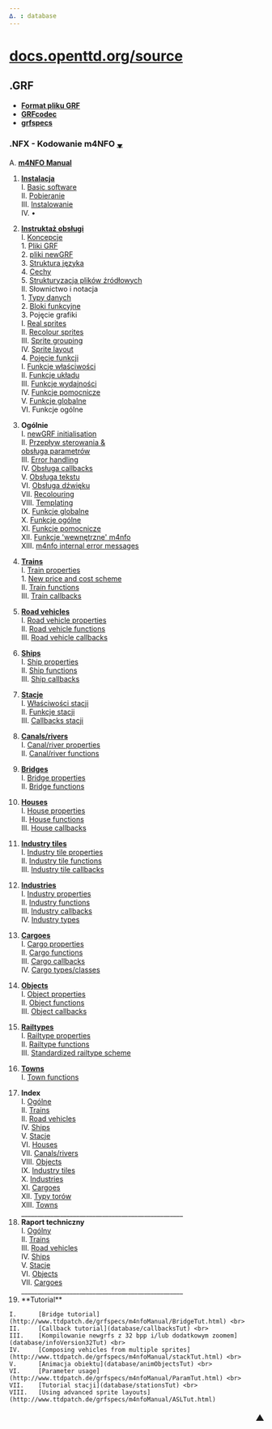 ```yaml
---
∆. : database
--- 
```

# [docs.openttd.org/source](http://docs.openttd.org/source/index.html)
 
## .GRF 
- **[Format pliku GRF ](https://github.com/extrazi/pl_m4nfo/wiki/formatGRF)** <br>
- **[GRFcodec](wiki/GRFcodec)** <br>
- **[grfspecs](http://www.ttdpatch.de/grfspecs/ )**

### .NFX - Kodowanie m4NFO <span title="przewinięcie na spód strony">[<small><sub>▼</sub></small>](index.md#spod)</span> 
A.		[**m4NFO Manual** ](database/m4NFOmanual) <br>
<!-- . . . . . . . . . . . . . . . . . . . . . . . . . . . . . . . . . . . -->
 1.	[**Instalacja**](database/installation) <br>
	I.		[Basic software](database/basic) <br>
	II.		[Pobieranie](database/download) <br>
	III.	[Instalowanie](database/instal) <br>
	IV.		• <br>
<!-- . . . . . . . . . . . . . . . . . instruktaż . . . . . . . . . . . . -->
 2.	[**Instruktaż obsługi**](database/instrukcja) <br>
	I.	[Koncepcje](database/basiConcepts ) <br>
		1.	[Pliki GRF](database/basiConcepts#grf-files) <br>
		2.	[pliki newGRF](database/basiConcepts#newgrf-files) <br>
		3.	[Struktura języka](database/basiConcepts#m4nfo-language-structure) <br>
		4.	[Cechy](database/basiConcepts#features) <br>
		5.	[Strukturyzacja plików źródłowych](database/basiConcepts#structuring) <br>
	II.	Słownictwo i notacja <br>
		1.	[Typy danych](database/dataTypes) <br>
		2.	[Bloki funkcyjne](database/functionBlocks) <br>
		3.	Pojęcie grafiki <br>
			I.		[Real sprites](database/realSprites) <br>
			II.		[Recolour sprites](http://www.ttdpatch.de/grfspecs/m4nfoManual/RecolourSprites.html) <br>
			III.	[Sprite grouping](http://www.ttdpatch.de/grfspecs/m4nfoManual/SpriteGrouping.html) <br>
			IV.		[Sprite layout](http://www.ttdpatch.de/grfspecs/m4nfoManual/SpriteLayout.html) <br>
		4.	[Pojęcie funkcji](database/conceptFunctions) <br>
			I.		[Funkcje właściwości](database/conceptFunctions#propertyfunctions) <br>
			II.		[Funkcje układu](database/conceptFunctions#layoutfunctions) <br>
			III.	[Funkcje wydajności](database/conceptFunctions#performancefunctions) <br>
			IV.		[Funkcje pomocnicze](database/conceptFunctions#auxiliaryfunctions) <br>
			V.		[Funkcje globalne](database/conceptFunctions#globalfunctions) <br>
			VI.		Funkcje ogólne <br>
<!-- . . . . . . . . . . . . . . . . . Ogólne  . . . . . . . . . . . . . -->
 3.	**Ogólnie** <br>
	I.		[newGRF initialisation](database/initialisation)  
	II.		[<span title="Flow of control">Przepływ sterowania</span> & <br /> obsługa parametrów](database/flowOfControl)  
	III.	[Error handling](http://www.ttdpatch.de/grfspecs/m4nfoManual/ErrorHandling.html) <br>
	IV.		[Obsługa callbacks](database/handlingCallbacks) <br>
	V.		[Obsługa tekstu](database/textHandling ) <br>
	VI.		[Obsługa dźwięku](database/soundHandling) <br>
	VII.	[Recolouring](http://www.ttdpatch.de/grfspecs/m4nfoManual/RecolouringFunctions.html) <br>
	VIII.	[Templating](http://www.ttdpatch.de/grfspecs/m4nfoManual/Templating.html) <br>
	IX.		[Funkcje globalne](database/globalFunctions) <br>
	X.		[Funkcje ogólne](database/generalFunctions) <br>
	XI.		[Funkcje pomocnicze](database/auxFunctions) <br>
	XII.	[Funkcje <span title=internal >'wewnętrzne'</span> m4nfo](database/m4nfoInternalFunctions) <br>
	XIII.	[m4nfo internal error messages](http://www.ttdpatch.de/grfspecs/m4nfoManual/m4nfoInternalErrors.html) <br>
<!-- . . . . . . . . . . . . . . . . . Koleje . . . . . . . . . . . . . . -->
 4.	[**Trains**](http://www.ttdpatch.de/grfspecs/m4nfoManual/Trains.html) <br>
	I.		[Train properties](http://www.ttdpatch.de/grfspecs/m4nfoManual/TrainProperties.html) <br>
		1.	[New price and cost scheme](http://www.ttdpatch.de/grfspecs/m4nfoManual/PriceCost.html) <br>
	II.		[Train functions](http://www.ttdpatch.de/grfspecs/m4nfoManual/TrainFunctions.html) <br>
	III.	[Train callbacks](http://www.ttdpatch.de/grfspecs/m4nfoManual/TrainCallbacks.html)  
<!-- . . . . . . . . . . . . . . . . . Pojazdy drogowe . . . . . . . . . -->
 5.	[**Road vehicles**](http://www.ttdpatch.de/grfspecs/m4nfoManual/rvs.html) <br>
	I.		[Road vehicle properties](http://www.ttdpatch.de/grfspecs/m4nfoManual/rvsProperties.html) <br>
	II.		[Road vehicle functions](http://www.ttdpatch.de/grfspecs/m4nfoManual/rvsFunctions.html) <br>
	III.	[Road vehicle callbacks](http://www.ttdpatch.de/grfspecs/m4nfoManual/rvsCallbacks.html) <br>
<!-- . . . . . . . . . . . . . . . . . Statki  . . . . . . . . . . . . . -->
 6.	[**Ships**](http://www.ttdpatch.de/grfspecs/m4nfoManual/Ships.html) <br>
	I.		[Ship properties](http://www.ttdpatch.de/grfspecs/m4nfoManual/ShipProperties.html)  
	II.		[Ship functions](http://www.ttdpatch.de/grfspecs/m4nfoManual/ShipFunctions.html) <br>
	III.	[Ship callbacks](http://www.ttdpatch.de/grfspecs/m4nfoManual/ShipCallbacks.html) <br>
<!-- . . . . . . . . . . . . . . . . . Stacje  . . . . . . . . . . . . . -->
 7. [**Stacje**](database/stations) <br>
	I.		[Właściwości stacji](database/stationProperties) <br>
	II.		[Funkcje stacji](database/stationFunctions) <br>
	III.	[Callbacks stacji](database/stationCallbacks)  
<!-- . . . . . . . . . . . . . . . . . Kanały . . . . . . . . . . . . . . -->
 8.	[**Canals/rivers**](http://www.ttdpatch.de/grfspecs/m4nfoManual/Canals.html) <br>
	I.	[Canal/river properties](http://www.ttdpatch.de/grfspecs/m4nfoManual/CanalProperties.html) <br>
	II.	[Canal/river functions](http://www.ttdpatch.de/grfspecs/m4nfoManual/CanalFunctions.html)  
<!-- . . . . . . . . . . . . . . . . . Mosty . . . . . . . . . . . . . . . -->
 9.	[**Bridges**](http://www.ttdpatch.de/grfspecs/m4nfoManual/Bridges.html) <br>
	I.	[Bridge properties](http://www.ttdpatch.de/grfspecs/m4nfoManual/BridgeProperties.html) <br>
	II.	[Bridge functions](http://www.ttdpatch.de/grfspecs/m4nfoManual/BridgeFunctions.html)  
<!-- . . . . . . . . . . . . . . . . . Domy . . . . . . . . . . . . . . . . -->
 10.	[**Houses**](http://www.ttdpatch.de/grfspecs/m4nfoManual/Houses.html) <br>
	I.		[House properties](http://www.ttdpatch.de/grfspecs/m4nfoManual/HouseProperties.html) <br>
	II.		[House functions](http://www.ttdpatch.de/grfspecs/m4nfoManual/HouseFunctions.html) <br>
	III.	[House callbacks](http://www.ttdpatch.de/grfspecs/m4nfoManual/HouseCallbacks.html)  
<!-- . . . . . . . . . . . . . . . . . kafle btanży . . . . . . . . . . . . -->
 11.	[**Industry tiles**](http://www.ttdpatch.de/grfspecs/m4nfoManual/Industrytiles.html) <br>
	I.		[Industry tile properties](http://www.ttdpatch.de/grfspecs/m4nfoManual/IndustrytileProperties.html) <br>
	II.		[Industry tile functions](http://www.ttdpatch.de/grfspecs/m4nfoManual/IndustrytileFunctions.html) <br>
	III.	[Industry tile callbacks](http://www.ttdpatch.de/grfspecs/m4nfoManual/IndustrytileCallbacks.html) <br>
<!-- . . . . . . . . . . . . . . . . . branże . . . . . . . . . . . . . . . -->
 12.	[**Industries**](http://www.ttdpatch.de/grfspecs/m4nfoManual/Industries.html) <br>
	I.		[Industry properties](http://www.ttdpatch.de/grfspecs/m4nfoManual/IndustryProperties.html) <br>
	II.		[Industry functions](http://www.ttdpatch.de/grfspecs/m4nfoManual/IndustryFunctions.html) <br>
	III.	[Industry callbacks](http://www.ttdpatch.de/grfspecs/m4nfoManual/IndustryCallbacks.html) <br>
	IV.		[Industry types](http://www.ttdpatch.de/grfspecs/m4nfoManual/IndustryTypes.html)  
<!-- . . . . . . . . . . . . . . . . . Ładunki. . . . . . . . . . . . . . . -->
 13.	[**Cargoes**](http://www.ttdpatch.de/grfspecs/m4nfoManual/Cargoes.html) <br>
	I.		[Cargo properties](http://www.ttdpatch.de/grfspecs/m4nfoManual/CargoProperties.html) <br>
	II.		[Cargo functions](http://www.ttdpatch.de/grfspecs/m4nfoManual/CargoFunctions.html) <br>
	III.	[Cargo callbacks](http://www.ttdpatch.de/grfspecs/m4nfoManual/CargoCallbacks.html) <br>
	IV.		[Cargo types/classes](http://www.ttdpatch.de/grfspecs/m4nfoManual/CargoTypes.html) <br>
<!-- . . . . . . . . . . . . . . . . . Obiekty . . . . . . . . . . . . . . . -->
 14.	[**Objects**](http://www.ttdpatch.de/grfspecs/m4nfoManual/Objects.html) <br>
	I.		[Object properties](http://www.ttdpatch.de/grfspecs/m4nfoManual/ObjectProperties.html) <br>
	II.		[Object functions](http://www.ttdpatch.de/grfspecs/m4nfoManual/ObjectFunctions.html) <br>
	III.	[Object callbacks](http://www.ttdpatch.de/grfspecs/m4nfoManual/ObjectCallbacks.html) <br>
<!-- . . . . . . . . . . . . . . . . . Typy kolei. . . . . . . . . . . . . . -->
 15.	[**Railtypes**](database/railTypes) <br>
	I.		[Railtype properties](http://www.ttdpatch.de/grfspecs/m4nfoManual/RailtypeProperties.html) <br>
	II.		[Railtype functions](database/railTypeFunctions) <br>
	III.	[Standardized railtype scheme](http://www.ttdpatch.de/grfspecs/m4nfoManual/RailtypeScheme.html) <br>
<!-- . . . . . . . . . . . . . . . . Miejscowości . . . . . . . . . . . . . . -->
 16.	[**Towns**](http://www.ttdpatch.de/grfspecs/m4nfoManual/Towns.html) <br>
	I.		[Town functions](http://www.ttdpatch.de/grfspecs/m4nfoManual/TownFunctions.html) <br>
<!-- . . . . . . . . . . . . . . . . Indeks . . . . . . . . . . . . . . . . . -->
 17.	**Index** <br>
	I.		[Ogólne](database/indexGeneral) <br>
	II.		[Trains](http://www.ttdpatch.de/grfspecs/m4nfoManual/IndexTrains.html) <br>
	II.		[Road vehicles](http://www.ttdpatch.de/grfspecs/m4nfoManual/Indexrvs.html) <br>
	IV.		[Ships](http://www.ttdpatch.de/grfspecs/m4nfoManual/IndexShips.html) <br>
	V.		[Stacje](database/indexStations) <br>
	VI.		[Houses](http://www.ttdpatch.de/grfspecs/m4nfoManual/IndexHouses.html) <br>
	VII.	[Canals/rivers](http://www.ttdpatch.de/grfspecs/m4nfoManual/IndexCanals.html) <br>
	VIII.	[Objects](http://www.ttdpatch.de/grfspecs/m4nfoManual/IndexObjects.html) <br>
	IX.		[Industry tiles](http://www.ttdpatch.de/grfspecs/m4nfoManual/IndexIndustrytiles.html) <br>
	X.		[Industries](http://www.ttdpatch.de/grfspecs/m4nfoManual/IndexIndustries.html) <br>
	XI.		[Cargoes](http://www.ttdpatch.de/grfspecs/m4nfoManual/IndexCargoes.html) <br>
	XII.	[Typy <span title=Rail>torów</span>](database/indexRailTypes) <br>
	XIII.	[Towns](http://www.ttdpatch.de/grfspecs/m4nfoManual/IndexTowns.html) <br><!--
--><!--#:-->     __________________________________________________
 18.	**Raport techniczny** <br>
	I.		[Ogólny](database/tR_general) <br>
	II.		[Trains](http://www.ttdpatch.de/grfspecs/m4nfoManual/TR_trains.html) <br>
	III.	[Road vehicles](http://www.ttdpatch.de/grfspecs/m4nfoManual/TR_rvs.html) <br>
	IV.		[Ships](http://www.ttdpatch.de/grfspecs/m4nfoManual/TR_ships.html) <br>
	V.		[Stacje](database/tR_stations) <br>
	VI.		[Objects](http://www.ttdpatch.de/grfspecs/m4nfoManual/TR_objects.html) <br>
	VII.	[Cargoes](http://www.ttdpatch.de/grfspecs/m4nfoManual/TR_cargoes.html) <br><!--
--> __________________________________________________
 19.	<!--***-->**Tutorial** <br>
	I.		[Bridge tutorial](http://www.ttdpatch.de/grfspecs/m4nfoManual/BridgeTut.html) <br>
	II.		[Callback tutorial](database/callbacksTut) <br>
	III.	[Kompilowanie newgrfs z 32 bpp i/lub dodatkowym zoomem](database/infoVersion32Tut) <br>
	IV.		[Composing vehicles from multiple sprites](http://www.ttdpatch.de/grfspecs/m4nfoManual/stackTut.html) <br>
	V.		[Animacja obiektu](database/animObjectsTut) <br>
	VI.		[Parameter usage](http://www.ttdpatch.de/grfspecs/m4nfoManual/ParamTut.html) <br>
	VII.	[Tutorial stacji](database/stationsTut) <br>
	VIII.	[Using advanced sprite layouts](http://www.ttdpatch.de/grfspecs/m4nfoManual/ASLTut.html) 

#### [<span id="spod" title="przewinięcie na top strony" style="float:right"><big>▲</big></span>](index.md#top) <!--<font color=white> ♪ 	 ♫ </font>-->
<!--:--><!-- __NEWSECTIONLINK__ -->

